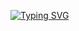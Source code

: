 [![Typing SVG](https://readme-typing-svg.demolab.com/?lines=Salut+!+Moi+c'est+Ulrich;Domaine+:+Audit,+Sécurité;des+Systèmes+Informatique)](https://git.io/typing-svg)


<!--
**Ulrich75/Ulrich75** is a ✨ _special_ ✨ repository because its `README.md` (this file) appears on your GitHub profile.

Here are some ideas to get you started:

- 🔭 I’m currently working on ...
- 🌱 I’m currently learning ...
- 👯 I’m looking to collaborate on ...
- 🤔 I’m looking for help with ...
- 💬 Ask me about ...
- 📫 How to reach me: ...
- 😄 Pronouns: ...
- ⚡ Fun fact: ...
-->
